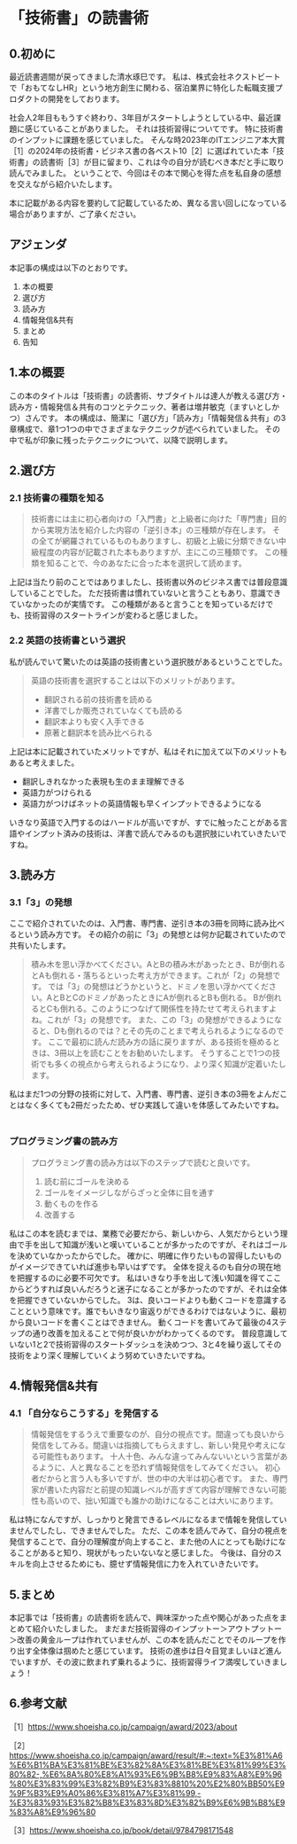 # 「技術書」の読書術

## 0.初めに

最近読書週間が戻ってきました清水琢巳です。 
私は、株式会社ネクストビートで「おもてなしHR」という地方創生に関わる、宿泊業界に特化した転職支援プロダクトの開発をしております。

社会人2年目ももうすぐ終わり、3年目がスタートしようとしている中、最近課題に感じていることがありました。
それは技術習得についてです。
特に技術書のインプットに課題を感じていました。
そんな時2023年のITエンジニア本大賞［1］の2024年の技術書・ビジネス書の各ベスト10［2］に選ばれていた本「技術書」の読書術［3］が目に留まり、これは今の自分が読むべき本だと手に取り読んでみました。
ということで、今回はその本で関心を得た点を私自身の感想を交えながら紹介いたします。

本に記載がある内容を要約して記載しているため、異なる言い回しになっている場合がありますが、ご了承ください。

## アジェンダ
本記事の構成は以下のとおりです。
1. 本の概要
2. 選び方
3. 読み方
4. 情報発信&共有
5. まとめ
6. 告知

## 1.本の概要
この本のタイトルは「技術書」の読書術、サブタイトルは達人が教える選び方・読み方・情報発信＆共有のコツとテクニック、著者は増井敏克（ますいとしかつ）さんです。
本の構成は、簡潔に「選び方」「読み方」「情報発信＆共有」の3章構成で、章1つ1つの中でさまざまなテクニックが述べられていました。
その中で私が印象に残ったテクニックについて、以降で説明します。

## 2.選び方
### 2.1 技術書の種類を知る
> 技術書には主に初心者向けの「入門書」と上級者に向けた「専門書」目的から実現方法を紹介した内容の「逆引き本」の三種類が存在します。
その全てが網羅されているものもありますし、初級と上級に分類できない中級程度の内容が記載された本もありますが、主にこの三種類です。
この種類を知ることで、今のあなたに合った本を選択して読めます。

上記は当たり前のことではありましたし、技術書以外のビジネス書では普段意識していることでした。
ただ技術書は慣れていないと言うこともあり、意識できていなかったのが実情です。
この種類があると言うことを知っているだけでも、技術習得のスタートラインが変わると感じました。

### 2.2 英語の技術書という選択

私が読んでいて驚いたのは英語の技術書という選択肢があるということでした。
> 英語の技術書を選択することは以下のメリットがあります。
> - 翻訳される前の技術書を読める
> - 洋書でしか販売されていなくても読める
> - 翻訳本よりも安く入手できる
> - 原著と翻訳本を読み比べられる

上記は本に記載されていたメリットですが、私はそれに加えて以下のメリットもあると考えました。

- 翻訳しきれなかった表現も生のまま理解できる
- 英語力がつけられる
- 英語力がつけばネットの英語情報も早くインプットできるようになる

いきなり英語で入門するのはハードルが高いですが、すでに触ったことがある言語やインプット済みの技術は、洋書で読んでみるのも選択肢にいれていきたいですね。

## 3.読み方
### 3.1「3」の発想
ここで紹介されていたのは、入門書、専門書、逆引き本の3冊を同時に読み比べるという読み方です。
その紹介の前に「3」の発想とは何か記載されていたので共有いたします。

> 積み木を思い浮かべてください。AとBの積み木があったとき、Bが倒れるとAも倒れる・落ちるといった考え方ができます。これが「2」の発想です。
では「3」の発想はどうかというと、ドミノを思い浮かべてください。AとBとCのドミノがあったときにAが倒れるとBも倒れる。
Bが倒れるとCも倒れる。このようにつなげて関係性を持たせて考えられますよね。これが「3」の発想です。
また、この「3」の発想ができるようになると、Dも倒れるのでは？とその先のことまで考えられるようになるのです。
ここで最初に読んだ読み方の話に戻りますが、ある技術を極めるときは、3冊以上を読むことをお勧めいたします。
そうすることで1つの技術でも多くの視点から考えられるようになり、より深く知識が定着いたします。

私はまだ1つの分野の技術に対して、入門書、専門書、逆引き本の3冊をよんだことはなく多くても2冊だったため、ぜひ実践して違いを体感してみたいですね。
　　　　　　　　　　　　　　　　　　　　　　　　　　　　　　　
### プログラミング書の読み方
> プログラミング書の読み方は以下のステップで読むと良いです。
> 1. 読む前にゴールを決める
> 2. ゴールをイメージしながらざっと全体に目を通す
> 3. 動くものを作る
> 4. 改善する

私はこの本を読むまでは、業務で必要だから、新しいから、人気だからという理由で手を出して知識が浅いと嘆いていることが多かったのですが、それはゴールを決めていなかったからでした。
確かに、明確に作りたいもの習得したいものがイメージできていれば進歩も早いはずです。
全体を捉えるのも自分の現在地を把握するのに必要不可欠です。
私はいきなり手を出して浅い知識を得てここからどうすれば良いんだろうと迷子になることが多かったのですが、それは全体を把握できていないからでした。
3は、良いコードよりも動くコードを意識することという意味です。誰でもいきなり宙返りができるわけではないように、最初から良いコードを書くことはできません。
動くコードを書いてみて最後の4ステップの通り改善を加えることで何が良いかがわかってくるのです。
普段意識していない1と2で技術習得のスタートダッシュを決めつつ、3と4を繰り返してその技術をより深く理解していくよう努めていきたいですね。

## 4.情報発信&共有
### 4.1 「自分ならこうする」を発信する
> 情報発信をするうえで重要なのが、自分の視点です。間違っても良いから発信をしてみる。間違いは指摘してもらえますし、新しい発見や考えになる可能性もあります。 十人十色、みんな違ってみんないいという言葉があるように、人と異なることを恐れず情報発信をしてみてください。
初心者だからと言う人も多いですが、世の中の大半は初心者です。 また、専門家が書いた内容だと前提の知識レベルが高すぎて内容が理解できない可能性も高いので、拙い知識でも誰かの助けになることは大いにあります。

私は特になんですが、しっかりと発言できるレベルになるまで情報を発信していませんでしたし、できませんでした。
ただ、この本を読んでみて、自分の視点を発信することで、自分の理解度が向上すること、また他の人にとっても助けになることがあると知り、現状がもったいないなと感じました。
今後は、自分のスキルを向上させるためにも、臆せず情報発信に力を入れていきたいです。

## 5.まとめ
本記事では「技術書」の読書術を読んで、興味深かった点や関心があった点をまとめて紹介いたしました。
まだまだ技術習得のインプットー＞アウトプットー＞改善の黄金ループは作れていませんが、この本を読んだことでそのループを作り出す全体像は掴めたと感じています。
技術の進歩は日々目覚ましいほど進んでいますが、その波に飲まれず乗れるように、技術習得ライフ満喫していきましょう！

## 6.参考文献

［1］https://www.shoeisha.co.jp/campaign/award/2023/about

［2］https://www.shoeisha.co.jp/campaign/award/result/#:~:text=%E3%81%A6%E6%B1%BA%E3%81%BE%E3%82%8A%E3%81%BE%E3%81%99%E3%80%82-,%E6%8A%80%E8%A1%93%E6%9B%B8%E9%83%A8%E9%96%80%E3%83%99%E3%82%B9%E3%83%8810%20%E2%80%BB50%E9%9F%B3%E9%A0%86%E3%81%A7%E3%81%99,-%E3%83%93%E3%82%B8%E3%83%8D%E3%82%B9%E6%9B%B8%E9%83%A8%E9%96%80

［3］https://www.shoeisha.co.jp/book/detail/9784798171548